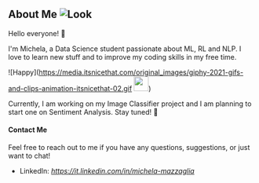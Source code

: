 ## About Me ![Look](https://media0.giphy.com/media/qo4T3YNcaT2IMGZ8tY/200.gif?cid=82a1493bh2bmefs4jamz0nbhzzm726g8ruc14sp8z0n26wyw&ep=v1_gifs_gifId&rid=200.gif&ct=s)

Hello everyone! 👋 

I'm Michela, a Data Science student passionate about ML, RL and NLP. I love to learn new stuff and to improve my coding skills in my free time. 

![Happy](https://media.itsnicethat.com/original_images/giphy-2021-gifs-and-clips-animation-itsnicethat-02.gif <img src="[https://media.itsnicethat.com/original_images/giphy-2021-gifs-and-clips-animation-itsnicethat-02.gif]" width="30" height="30">)

Currently, I am working on my Image Classifier project and I am planning to start one on Sentiment Analysis. Stay tuned! 🎵

#### Contact Me

Feel free to reach out to me if you have any questions, suggestions, or just want to chat!

- LinkedIn: *https://it.linkedin.com/in/michela-mazzaglia*
